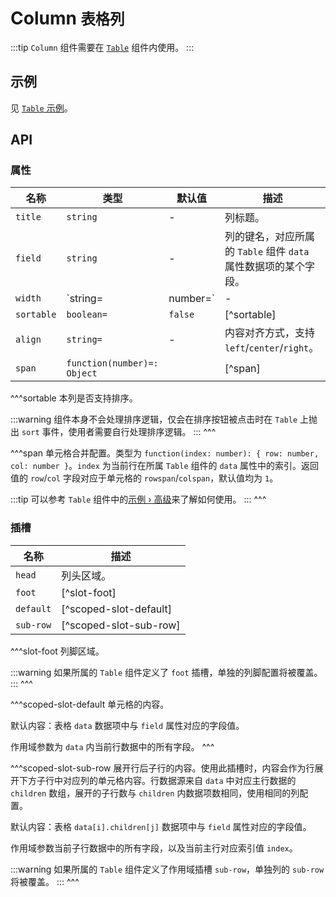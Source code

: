 # Column <small>表格列</small>

:::tip
`Column` 组件需要在 [`Table`](./table) 组件内使用。
:::

## 示例

见 [`Table` 示例](./table#示例)。

## API

### 属性

| 名称 | 类型 | 默认值 | 描述 |
| -- | -- | -- | -- |
| `title` | `string` | - | 列标题。 |
| `field` | `string` | - | 列的键名，对应所属的 `Table` 组件 `data` 属性数据项的某个字段。 |
| `width` | `string=|number=` | - | 列宽，值为像素值。 |
| `sortable` | `boolean=` | `false` | [^sortable] |
| `align` | `string=` | - | 内容对齐方式，支持 `left`/`center`/`right`。 |
| `span` | `function(number)=: Object` | | [^span] |

^^^sortable
本列是否支持排序。

:::warning
组件本身不会处理排序逻辑，仅会在排序按钮被点击时在 `Table` 上抛出 `sort` 事件，使用者需要自行处理排序逻辑。
:::
^^^

^^^span
单元格合并配置。类型为 `function(index: number): { row: number, col: number }`。`index` 为当前行在所属 `Table` 组件的 `data` 属性中的索引。返回值的 `row`/`col` 字段对应于单元格的 `rowspan`/`colspan`，默认值均为 `1`。

:::tip
可以参考 `Table` 组件中的[示例 › 高级](./table#高级)来了解如何使用。
:::
^^^

### 插槽

| 名称 | 描述 |
| -- | -- |
| `head` | 列头区域。 |
| `foot` | [^slot-foot] |
| `default` | [^scoped-slot-default] |
| `sub-row` | [^scoped-slot-sub-row] |

^^^slot-foot
列脚区域。

:::warning
如果所属的 `Table` 组件定义了 `foot` 插槽，单独的列脚配置将被覆盖。
:::
^^^

^^^scoped-slot-default
单元格的内容。

默认内容：表格 `data` 数据项中与 `field` 属性对应的字段值。

作用域参数为 `data` 内当前行数据中的所有字段。
^^^

^^^scoped-slot-sub-row
展开行后子行的内容。使用此插槽时，内容会作为行展开下方子行中对应列的单元格内容。行数据源来自 `data` 中对应主行数据的 `children` 数组，展开的子行数与 `children` 内数据项数相同，使用相同的列配置。

默认内容：表格 `data[i].children[j]` 数据项中与 `field` 属性对应的字段值。

作用域参数当前子行数据中的所有字段，以及当前主行对应索引值 `index`。

:::warning
如果所属的 `Table` 组件定义了作用域插槽 `sub-row`，单独列的 `sub-row` 将被覆盖。
:::
^^^
